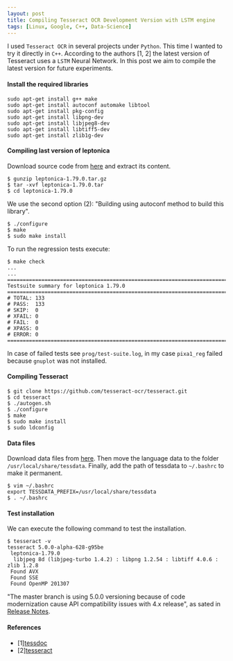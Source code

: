 ```yaml
---
layout: post
title: Compiling Tesseract OCR Development Version with LSTM engine
tags: [Linux, Google, C++, Data-Science]
---
```


I used `Tesseract OCR` in several projects under `Python`. This time I wanted to try it directly in `C++`. According to the authors [1, 2] the latest version of Tesseract uses a `LSTM` Neural Network. In this post we aim to compile the latest version for future experiments.

#### Install the required libraries

```
sudo apt-get install g++ make
sudo apt-get install autoconf automake libtool
sudo apt-get install pkg-config
sudo apt-get install libpng-dev
sudo apt-get install libjpeg8-dev
sudo apt-get install libtiff5-dev
sudo apt-get install zlib1g-dev
```

#### Compiling last version of leptonica

Download source code from [here](http://www.leptonica.org/) and extract its content.

```
$ gunzip leptonica-1.79.0.tar.gz
$ tar -xvf leptonica-1.79.0.tar
$ cd leptonica-1.79.0
```

We use the second option (2): "Building using autoconf method to build this library".

```
$ ./configure
$ make
$ sudo make install
```

To run the regression tests execute:

```
$ make check
...
...
===========================================================================
Testsuite summary for leptonica 1.79.0
===========================================================================
# TOTAL: 133
# PASS:  133
# SKIP:  0
# XFAIL: 0
# FAIL:  0
# XPASS: 0
# ERROR: 0
===========================================================================
```

In case of failed tests see `prog/test-suite.log`, in my case `pixa1_reg` failed because `gnuplot` was not installed.


#### Compiling Tesseract

```
$ git clone https://github.com/tesseract-ocr/tesseract.git
$ cd tesseract
$ ./autogen.sh
$ ./configure
$ make
$ sudo make install
$ sudo ldconfig
```

#### Data files

Download data files from [here](https://tesseract-ocr.github.io/tessdoc/Data-Files.html). Then move the language data to the folder `/usr/local/share/tessdata`. Finally, add the path of tessdata to `~/.bashrc` to make it permanent.

```
$ vim ~/.bashrc
export TESSDATA_PREFIX=/usr/local/share/tessdata
$ . ~/.bashrc
```

#### Test installation

We can execute the following command to test the installation.

```
$ tesseract -v
tesseract 5.0.0-alpha-628-g95be
 leptonica-1.79.0
  libjpeg 8d (libjpeg-turbo 1.4.2) : libpng 1.2.54 : libtiff 4.0.6 : zlib 1.2.8
 Found AVX
 Found SSE
 Found OpenMP 201307
```

"The master branch is using 5.0.0 versioning because of code modernization cause API compatibility issues with 4.x release", as sated in [Release Notes](https://tesseract-ocr.github.io/tessdoc/ReleaseNotes.html).


#### References

- [1][tessdoc](https://tesseract-ocr.github.io/tessdoc/Home.html)
- [2][tesseract](https://github.com/tesseract-ocr/tesseract)


